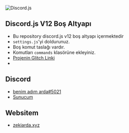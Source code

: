 ![Discord.js](https://discord.js.org/static/logo.svg)
## Discord.js V12 Boş Altyapı

- Bu repository discord.js v12 boş altyapı içermektedir
- `settings.js`'yi doldurunuz.
- Boş komut taslağı vardır.
- Komutları `commands` klasörüne ekleyiniz.
- [Projenin Glitch Linki ](https://glitch.com/~discord-v12-bos-altyapi)
- 
## Discord
- [benim adım arda#5021](https://discord.com/users/381536688331030528)
- [Sunucum](https://discord.com/invite/MK5uAWQUsG)

## Websitem
- [zekiarda.xyz](https://zekiarda.xyz)
